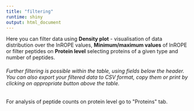 ```yaml
---
title: "filtering"
runtime: shiny
output: html_document
---
```

Here you can filter data using **Density plot** - visualisation of data distribution over the InROPE values, **Minimum/maximum values** of InROPE or filter peptides on **Protein level** selecting proteins of a given type and number of peptides.

###### Further filtering is possible within the table, using fields below the header. You can also export your filtered data to CSV format, copy them or print by clicking on appropriate button above the table. 

For analysis of peptide counts on protein level go to "Proteins" tab.
